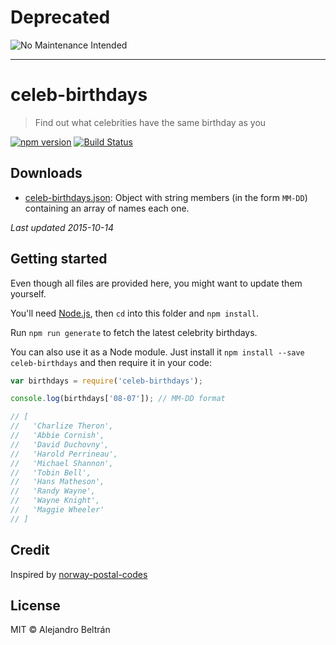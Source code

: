 # Deprecated

![No Maintenance Intended](https://img.shields.io/maintenance/no/2019.svg)

- - -

# celeb-birthdays

> Find out what celebrities have the same birthday as you

[![npm version](https://img.shields.io/npm/v/celeb-birthdays.svg)](https://npmjs.org/package/celeb-birthdays)
[![Build Status](https://travis-ci.org/alebelcor/celeb-birthdays.svg?branch=master)](https://travis-ci.org/alebelcor/celeb-birthdays)

## Downloads

- [celeb-birthdays.json](https://raw.githubusercontent.com/alebelcor/celeb-birthdays/master/output/celeb-birthdays.json):
  Object with string members (in the form `MM-DD`) containing an array of names each one.

*Last updated 2015-10-14*

## Getting started

Even though all files are provided here, you might want to update them yourself.

You'll need [Node.js](https://nodejs.org), then `cd` into this folder and `npm install`.

Run `npm run generate` to fetch the latest celebrity birthdays.

You can also use it as a Node module. Just install it `npm install --save celeb-birthdays` and then
require it in your code:

```javascript
var birthdays = require('celeb-birthdays');

console.log(birthdays['08-07']); // MM-DD format

// [
//   'Charlize Theron',
//   'Abbie Cornish',
//   'David Duchovny',
//   'Harold Perrineau',
//   'Michael Shannon',
//   'Tobin Bell',
//   'Hans Matheson',
//   'Randy Wayne',
//   'Wayne Knight',
//   'Maggie Wheeler'
// ]
```

## Credit

Inspired by [norway-postal-codes](https://github.com/sindresorhus/norway-postal-codes)

## License

MIT © Alejandro Beltrán
